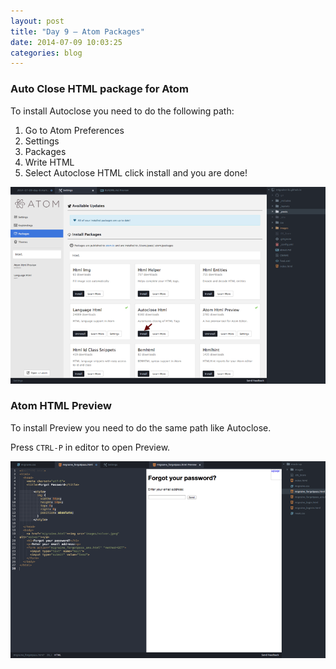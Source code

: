 ```yaml
---
layout: post
title: "Day 9 – Atom Packages"
date: 2014-07-09 10:03:25
categories: blog
---  
```


### Auto Close HTML package for Atom

To install Autoclose you need to do the following path:

1. Go to Atom Preferences
2. Settings
3. Packages
4. Write HTML
5. Select Autoclose HTML click install and you are done!

![yo](/images/autoclose_html.png)

### Atom HTML Preview

To install Preview you need to do the same path like Autoclose.

Press `CTRL-P` in editor to open Preview.

![yo](/images/html_preview.png)
